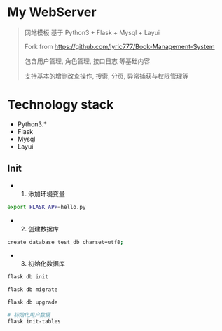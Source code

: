 # My WebServer

> 网站模板
> 基于 Python3 + Flask + Mysql + Layui
>
> Fork from https://github.com/lyric777/Book-Management-System
>
> 包含用户管理, 角色管理, 接口日志 等基础内容
>
> 支持基本的增删改查操作, 搜索, 分页, 异常捕获与权限管理等


# Technology stack

- Python3.*
- Flask
- Mysql
- Layui

## Init

- 1. 添加环境变量

```bash
export FLASK_APP=hello.py
```

- 2. 创建数据库

```bash
create database test_db charset=utf8;
```

- 3. 初始化数据库

```bash
flask db init

flask db migrate

flask db upgrade

# 初始化用户数据
flask init-tables
```

